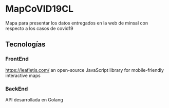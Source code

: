 # MapCoVID19CL

Mapa para presentar los datos entregados en la web de minsal con respecto a los casos de covid19

## Tecnologías

### FrontEnd

https://leafletjs.com/ an open-source JavaScript library for mobile-friendly interactive maps

### BackEnd

API desarrollada en Golang